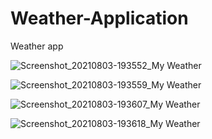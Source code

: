 
# Weather-Application



Weather app

![Screenshot_20210803-193552_My Weather](https://user-images.githubusercontent.com/87581836/128233756-88da9cac-1e68-4a41-8af0-6b5decaad2f7.jpg)

![Screenshot_20210803-193559_My Weather](https://user-images.githubusercontent.com/87581836/128233784-4fc54eaa-16ad-4d76-abc6-c4f85905b35f.jpg)

![Screenshot_20210803-193607_My Weather](https://user-images.githubusercontent.com/87581836/128233811-9a7a7962-9635-4b44-9877-80cffaa48b29.jpg)

![Screenshot_20210803-193618_My Weather](https://user-images.githubusercontent.com/87581836/128233844-d3341fd5-3793-4cee-89cd-adf203d55525.jpg)
